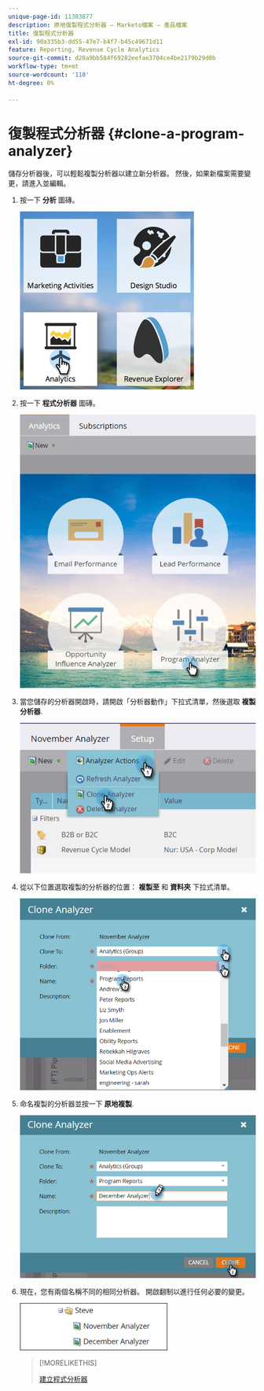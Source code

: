 ```yaml
---
unique-page-id: 11383877
description: 原地復製程式分析器 — Marketo檔案 — 產品檔案
title: 復製程式分析器
exl-id: 90a335b3-dd55-47e7-b4f7-b45c49671d11
feature: Reporting, Revenue Cycle Analytics
source-git-commit: d20a9bb584f69282eefae3704ce4be2179b29d0b
workflow-type: tm+mt
source-wordcount: '110'
ht-degree: 0%

---
```


# 復製程式分析器 {#clone-a-program-analyzer}

儲存分析器後，可以輕鬆複製分析器以建立新分析器。 然後，如果新檔案需要變更，請進入並編輯。

1. 按一下 **分析** 圖磚。

   ![](assets/2017-05-01-08-20-37.png)

1. 按一下 **程式分析器** 圖磚。

   ![](assets/program-analyzer-icon-hand.png)

1. 當您儲存的分析器開啟時，請開啟「分析器動作」下拉式清單，然後選取 **複製分析器**.

   ![](assets/image2016-10-31-16-3a12-3a6.png)

1. 從以下位置選取複製的分析器的位置： **複製至** 和 **資料夾** 下拉式清單。

   ![](assets/image2016-10-31-16-3a13-3a42.png)

1. 命名複製的分析器並按一下 **原地複製**.

   ![](assets/image2016-10-31-16-3a15-3a15.png)

1. 現在，您有兩個名稱不同的相同分析器。 開啟翻制以進行任何必要的變更。

   ![](assets/image2016-10-31-16-3a17-3a11.png)

   >[!MORELIKETHIS]
   >
   >[建立程式分析器](/help/marketo/product-docs/reporting/revenue-cycle-analytics/program-analytics/create-a-program-analyzer.md)
